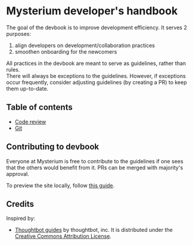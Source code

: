 # Mysterium developer's handbook

The goal of the devbook is to improve development efficiency. It serves 2 purposes: 

1. align developers on development/collaboration practices
2. smoothen onboarding for the newcomers

All practices in the devbook are meant to serve as guidelines, rather than rules.  
There will always be exceptions to the guidelines. 
However, if exceptions occur frequently, consider adjusting guidelines (by creating a PR) to keep them up-to-date.

## Table of contents

- [Code review](code-review)
- [Git](git)

## Contributing to devbook

Everyone at Mysterium is free to contribute to the guidelines if one sees that the others would benefit from it. PRs can be merged with majority's approval.  

To preview the site locally, follow [this guide](https://help.github.com/en/articles/setting-up-your-github-pages-site-locally-with-jekyll).

## Credits

Inspired by:
- [Thoughtbot guides](https://github.com/thoughtbot/guides) by thoughtbot, inc. It is distributed under the [Creative Commons Attribution License](http://creativecommons.org/licenses/by/3.0/).
